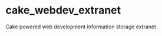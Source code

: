 cake_webdev_extranet
====================

Cake powered web development information storage extranet